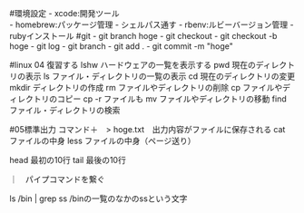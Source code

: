 #環境設定
    -   xcode:開発ツール  
    -   homebrew:パッケージ管理
        - シェルパス通す
    -   rbenv:ルビーバージョン管理
        - rubyインストール
#git
    - git branch hoge
    - git checkout
    - git checkout -b hoge
    - git log
    - git branch
    - git add .
    - git commit -m "hoge"

#linux
04 復習する
lshw	ハードウェアの一覧を表示する
pwd     現在のディレクトリの表示
ls      ファイル・ディレクトリの一覧の表示
cd      現在のディレクトリの変更
mkdir	ディレクトリの作成
rm	    ファイルやディレクトリの削除
cp	    ファイルやディレクトリのコピー
        cp -r ファイルも
mv	    ファイルやディレクトリの移動
find	ファイル・ディレクトリの検索

#05標準出力
コマンド＋　> hoge.txt　出力内容がファイルに保存される
cat ファイルの中身
less ファイルの中身（ページ送り）

head 最初の10行
tail 最後の10行

｜　パイプコマンドを繋ぐ

ls /bin | grep ss /binの一覧のなかのssという文字

